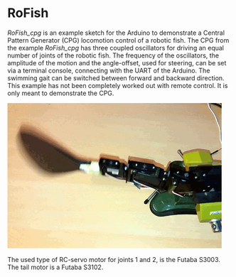 # RoFish

*RoFish_cpg* is an example sketch for the Arduino to demonstrate a Central Pattern Generator (CPG) locomotion control of a robotic fish. The CPG from the example *RoFish_cpg* has three coupled oscillators for driving an equal number of joints of the robotic fish. The frequency of the oscillators, the amplitude of the motion and the angle-offset, used for steering, can be set via a terminal console, connecting with the UART of the Arduino. The swimming gait can be switched between forward and backward direction.
This example has not been completely worked out with remote control. It is only meant to demonstrate the CPG. 


![CPG swimming gait](figures/animation.gif  "Animation")


The used type of RC-servo motor for joints 1 and 2, is the Futaba S3003. The tail motor is a Futaba S3102.
